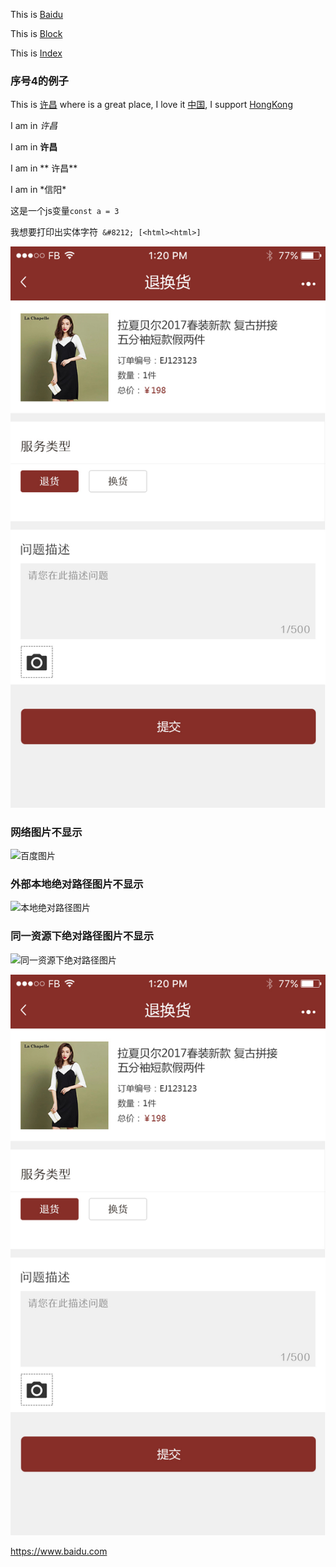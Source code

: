 <!-- 
  1. 链接，有行内链接和参考链接，需要注意的点：
    1. 不同行链接前后要有空行
    2. 行内链接，方块括号后面紧接着圆括号并插入网址链接，如果需要加上title，则在链接后面用双引号包裹title就好，见下面的例子
    3. 也可以使用相对链接，只要链接的是同一主机资源(这里指的是和当前文件所在同一目录下，而且可以多种文件类型，只要目录里面包含)，见下面的例子
    4. 参考性链接，其实就是先使用后定义，用一个标识先作为占位符，所以讲整个链接分为链接文字，链接标识，链接内容，见下面的例子：
      1. 链接标识，紧跟在链接文字后面，不可以加上一个空格，同样使用[]包裹起来，但是要唯一，这个是肯定的,注意它不区别大小写字母
      2. 链接内容，可以在任何地方去定义，但是最好是在文档的末尾，有几个需要注意的点：
        1. 方括号（前面可以选择性地加上至多三个空格来缩进），里面输入链接文字
        2. 接着一个冒号
        3. 接着一个以上的空格或制表符
        4. 接着链接的网址
        5. 选择性地接着 title 内容，可以用单引号、双引号或是括弧包着，并且单引号和双引号貌似是一模一样的，title也可以放在下一行
        6. 可以使用隐式标识，这是链接文字就代表链接标识，其实这是为懒人准备的，不过文字和标识统一起来也很好
 -->

This is [Baidu](https://www.baidu.com "百度") 

This is [Block](/block.md/ "关于百度")

This is [Index](/index.html/ "index")

### 序号4的例子

This is [许昌][address] where is a great place, I love it [中国][country], I support [HongKong][]

[address]: https://github.com (去往许昌)

[address]: https://github.com "去往许昌"

[address]: https://github.com (去往许昌)

[country]: https://china.com
          '祖国强大'

[HongKong]: https://HongKong.com (香港加油)

<!-- 
  2. 强调，使用*或者_包裹，相当于html中的em标签，若使用两个*和_包裹，那么相当于html中的strong标签，需要注意的点儿：
    1. 以什么符号开始，就要以那个符号结束，见下面的例子
    2. 若符号两边都有空白，会作为普通符号，见下面的例子
    3. 若想使用*和_符号，前面可以加上\，见下面的例子
 -->

I am in *许昌*  

I am in **许昌**  

I am in ** 许昌**

I am in \*信阳\*


<!-- 
  3. 行内代码，使用一个或者多个反引号`包裹起来，需要注意的点：
    1. 代码中可以使用反引号`见下面的例子
    2. 起始和结束端都可以放入一个空白，起始端后面一个，结束端前面一个，这样更美观一些，见下面的例子,
    3. 特殊字符会被转换为实体字符，见下面的例子
 -->

这是一个js变量`` const a = 3 ``

我想要打印出实体字符` &#8212; [<html><html>]`

<!-- 
  4. 图片，在文档中插入一张图片确实有点难，但是markdown实现了！，分为行内式和参考式，注意的点：
    1. 格式为：
      1. 一个惊叹号 !
      2. 接着一个方括号，里面放上图片的替代文字
      3. 接着一个普通括号，里面放上图片的网址(只能本地，而且必须是相对路径)，最后还可以用引号包住并加上选择性的 'title' 文字。
    2. 行内式和参考式都类似链接，见下面的例子
    3. 图片无法指定宽高，若需要此效果，则使用img标签吧，见下面的例子
 -->

![图片](./images/退换货.jpg "这是一张图片")

### 网络图片不显示
![百度图片](https://timgsa.baidu.com/timg?image&quality=80&size=b9999_10000&sec=1566828774829&di=f901735ea872d92fffcf4d607ebe7ec2&imgtype=0&src=http%3A%2F%2Fg.hiphotos.baidu.com%2Fimage%2Fpic%2Fitem%2Fc2cec3fdfc03924590b2a9b58d94a4c27d1e2500.jpg "郑州二七")

### 外部本地绝对路径图片不显示
![本地绝对路径图片](C:/Users/10426/Desktop/project/wine-platform-source/效果图/效果图/退换货.jpg)

### 同一资源下绝对路径图片不显示
![同一资源下绝对路径图片](C:\Users\10426\Desktop\project\studying\fonted-study\study-tools\markdown\images/退换货.jpg)

![参考式图片][picture]

[picture]: ./images/退换货.jpg "参考式图片"


<!-- 
  5. 反斜杠，即\，一般它的作用就是解决你想用的符号恰好是markdown中所用到的
  6. 自动链接，就是提供一个比较简单的方式来书写链接，注意点：
    1. 使用<>包裹起来即可，里面可以是网址，也可以是邮箱地址，见下面的例子
    2. 这种方式可以防止爬虫
    3. 很明显，这种方式的弊端就是不优雅
 -->

<https://www.baidu.com>